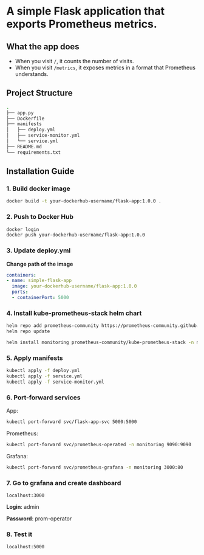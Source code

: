 # A simple Flask application that exports Prometheus metrics.

## What the app does

- When you visit `/`, it counts the number of visits.
- When you visit `/metrics`, it exposes metrics in a format that Prometheus understands.


## Project Structure

```bash
.
├── app.py
├── Dockerfile
├── manifests
│   ├── deploy.yml
│   ├── service-monitor.yml
│   └── service.yml
├── README.md
└── requirements.txt
```


## Installation Guide

### 1. Build docker image

```bash
docker build -t your-dockerhub-username/flask-app:1.0.0 .
```

### 2. Push to Docker Hub

```bash
docker login
docker push your-dockerhub-username/flask-app:1.0.0
```

### 3. Update deploy.yml

**Change path of the image**
```yml
containers:
- name: simple-flask-app
  image: your-dockerhub-username/flask-app:1.0.0
  ports:
  - containerPort: 5000
```

### 4. Install kube-prometheus-stack helm chart

```bash
helm repo add prometheus-community https://prometheus-community.github.io/helm-charts
helm repo update
```
```bash
helm install monitoring prometheus-community/kube-prometheus-stack -n monitoring --create-namespace
```

### 5. Apply manifests

```bash
kubectl apply -f deploy.yml
kubectl apply -f service.yml
kubectl apply -f service-monitor.yml
```

### 6. Port-forward services

App:
```bash
kubectl port-forward svc/flask-app-svc 5000:5000
```

Prometheus:
```bash
kubectl port-forward svc/prometheus-operated -n monitoring 9090:9090
```

Grafana:
```bash
kubectl port-forward svc/prometheus-grafana -n monitoring 3000:80
```

### 7. Go to grafana and create dashboard

```localhost:3000```

**Login**: admin

**Password**: prom-operator

### 8. Test it

```localhost:5000```
